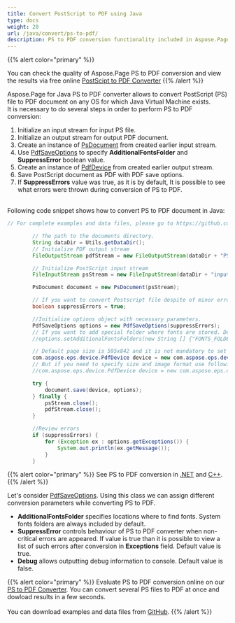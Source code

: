 ```yaml
---
title: Convert PostScript to PDF using Java
type: docs
weight: 20
url: /java/convert/ps-to-pdf/
description: PS to PDF conversion functionality included in Aspose.Page API solution for Java is explained and illustrated with the code snippets here.
---
```


{{% alert color="primary" %}} 

You can check the quality of Aspose.Page PS to PDF conversion and view the results via free online <a nofollow href="https://products.aspose.app/page/conversion/ps-to-pdf">PostScipt to PDF Converter</a> {{% /alert %}} 

Aspose.Page for Java PS to PDF converter allows to convert PostScript (PS) file to PDF document on any OS for which Java Virtual Machine exists.
<br>It is necessary to do several steps in order to perform PS to PDF conversion:
1. Initialize an input stream for input PS file.
2. Initialize an output stream for output PDF document.
3. Create an instance of [PsDocument](https://reference.aspose.com/page/java/com.aspose.eps/psdocument) from created earlier input stream.
4. Use [PdfSaveOptions](https://reference.aspose.com/page/java/com.aspose.eps.device/pdfsaveoptions) to specify **AdditionalFontsFolder** and **SuppressError** boolean value.
5. Create an instance of [PdfDevice](https://reference.aspose.com/page/java/com.aspose.eps.device/pdfdevice) from created earlier output stream.
6. Save PostScript document as PDF with PDF save options.
7. If **SuppressErrors** value was true, as it is by default, It is possible to see what errors were thrown during conversion of PS to PDF.

<br>Following code snippet shows how to convert PS to PDF document in Java:
<br>
```Java
// For complete examples and data files, please go to https://github.com/aspose-page/Aspose.Page-for-Java

        // The path to the documents directory.
        String dataDir = Utils.getDataDir();
        // Initialize PDF output stream
        FileOutputStream pdfStream = new FileOutputStream(dataDir + "PStoPDF.pdf");

        // Initialize PostScript input stream
        FileInputStream psStream = new FileInputStream(dataDir + "input.ps");

        PsDocument document = new PsDocument(psStream);

        // If you want to convert Postscript file despite of minor errors set this flag
        boolean suppressErrors = true;

        //Initialize options object with necessary parameters.
        PdfSaveOptions options = new PdfSaveOptions(suppressErrors);
        // If you want to add special folder where fonts are stored. Default fonts folder in OS is always included.
        //options.setAdditionalFontsFolders(new String [] {"FONTS_FOLDER"});

        // Default page size is 595x842 and it is not mandatory to set it in PdfDevice
        com.aspose.eps.device.PdfDevice device = new com.aspose.eps.device.PdfDevice(pdfStream);
        // But if you need to specify size and image format use following line
        //com.aspose.eps.device.PdfDevice device = new com.aspose.eps.device.PdfDevice(pdfStream, new Dimension(595, 842));

        try {
            document.save(device, options);
        } finally {
            psStream.close();
            pdfStream.close();
        }

        //Review errors
        if (suppressErrors) {
            for (Exception ex : options.getExceptions()) {
                System.out.println(ex.getMessage());
            }
        }
```
{{% alert color="primary" %}}
See PS to PDF conversion in [.NET](/page/net/convert/ps-to-pdf/) and [C++](/page/cpp/convert/ps-to-pdf/).
{{% /alert %}}

Let's consider [PdfSaveOptions](https://reference.aspose.com/page/java/com.aspose.eps.device/pdfsaveoptions). Using this class we can assign different conversion parameters while converting PS to PDF.
<br>
- **AdditionalFontsFolder** specifies locations where to find fonts. System fonts folders are always included by default.
- **SuppressError** controls behaviour of PS to PDF converter when non-critical errors are appeared. If value is true than it is possible to view a list of such errors after conversion in **Exceptions** field. Default value is true.
- **Debug** allows outputting debug information to console. Default value is false.

{{% alert color="primary" %}}
Evaluate PS to PDF conversion online on our <a nofollow href="https://products.aspose.app/page/conversion/ps-to-pdf">PS to PDF Converter</a>. You can convert several PS files to PDF at once and dowload results in a few seconds.
<br>
<br>
You can download examples and data files from [GitHub](https://github.com/aspose-page/Aspose.Page-for-Java). {{% /alert %}} 